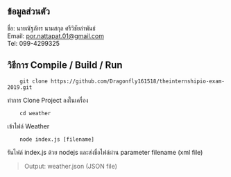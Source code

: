 ## ข้อมูลส่วนตัว
ชื่อ: นายณัฐภัทร นามสกุล ศรีวิชัยลำพันธ์ <br>
Email: por.nattapat.01@gmail.com <br>
Tel: 099-4299325 <br>

## วิธีการ Compile / Build / Run


```
    git clone https://github.com/Dragonfly161518/theinternshipio-exam-2019.git
```

ทำการ Clone Project ลงในเครื่อง

```
    cd weather
```

เข้าไฟล์ Weather

```
    node index.js [filename]
```

รันไฟล์ index.js ด้วย nodejs และส่งชื่อไฟล์ผ่าน parameter filename (xml file)

> Output: weather.json (JSON file)



